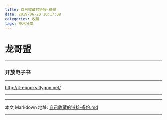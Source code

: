 ```yaml
---
title: 自己收藏的链接-备份
date: 2019-06-20 16:17:08
categories: 收藏
tags: 技术分享
---
```


# 龙哥盟
____
### 开放电子书
____
http://it-ebooks.flygon.net/

---
____
本文 Markdown 地址: [自己收藏的链接-备份.md](https://github.com/linkenwild/linkenwild.github.io/tree/master/Markdown/自己收藏的链接-备份.md)
___